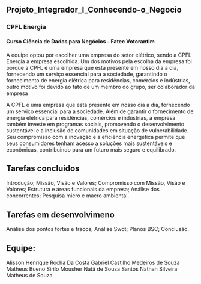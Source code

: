 ## Projeto_Integrador_I_Conhecendo-o_Negocio
### CPFL Energia
#### Curso Ciência de Dados para Negócios - Fatec Votorantim

A equipe optou por escolher uma empresa do setor elétrico, sendo a CPFL Energia a empresa escolhida. Um dos motivos pela escolha da empresa foi porque a CPFL é uma empresa que está presente em nosso dia a dia, fornecendo um serviço essencial para a sociedade, garantindo o fornecimento de energia elétrica para residências, comércios e indústrias, outro motivo foi devido ao fato de um membro do grupo, ser colaborador da empresa

A CPFL é uma empresa que está presente em nosso dia a dia, fornecendo um serviço essencial para a sociedade. Além de garantir o fornecimento de energia elétrica para residências, comércios e indústrias, a empresa também investe em programas sociais, promovendo o desenvolvimento sustentável e a inclusão de comunidades em situação de vulnerabilidade. Seu compromisso com a inovação e a eficiência energética permite que seus consumidores tenham acesso a soluções mais sustentáveis e econômicas, contribuindo para um futuro mais seguro e equilibrado.

## Tarefas concluídos
Introdução;
Missão, Visão e Valores;
Compromisso com Missão, Visão e Valores;
Estrutura e áreas funcionais da empresa;
Análise dos concorrentes;
Pesquisa micro e macro ambiental.

## Tarefas em desenvolvimeno
Análise dos pontos fortes e fracos;
Análise Swot;
Planos BSC;
Conclusão.

## Equipe:
Alisson Henrique Rocha Da Costa
Gabriel Castilho Medeiros de Souza
Matheus Bueno Sirilo
Mousher Natã de Sousa Santos
Nathan Silveira Matheus de Souza


